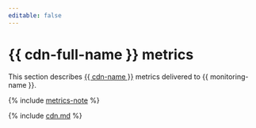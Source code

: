 ```yaml
---
editable: false
---
```


# {{ cdn-full-name }} metrics


This section describes [{{ cdn-name }}](../../cdn/) metrics delivered to {{ monitoring-name }}.

{% include [metrics-note](../../_includes/cdn/metrics-note.md) %}

{% include [cdn.md](../../_includes/monitoring/metrics-ref/cdn.md) %}